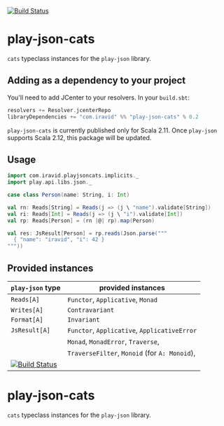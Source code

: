 [![Build Status](https://travis-ci.org/iravid/play-json-cats.svg?branch=master)](https://travis-ci.org/iravid/play-json-cats)

# play-json-cats

`cats` typeclass instances for the `play-json` library.

## Adding as a dependency to your project

You'll need to add JCenter to your resolvers. In your `build.sbt`:
```scala
resolvers += Resolver.jcenterRepo
libraryDependencies += "com.iravid" %% "play-json-cats" % 0.2
```

`play-json-cats` is currently published only for Scala 2.11. Once `play-json` supports Scala 2.12, this package will be updated.

## Usage

```scala
import com.iravid.playjsoncats.implicits._
import play.api.libs.json._

case class Person(name: String, i: Int)

val rn: Reads[String] = Reads(j => (j \ "name").validate[String])
val ri: Reads[Int] = Reads(j => (j \ "i").validate[Int])
val rp: Reads[Person] = (rn |@| rp).map(Person)

val res: JsResult[Person] = rp.reads(Json.parse("""
  { "name": "iravid", "i": 42 }
"""))
```

## Provided instances

| `play-json` type | provided instances                            |
|------------------|-----------------------------------------------|
| `Reads[A]`       | `Functor`, `Applicative`, `Monad`             |
| `Writes[A]`      | `Contravariant`                               |
| `Format[A]`      | `Invariant`                                   |
| `JsResult[A]`    | `Functor`, `Applicative`, `ApplicativeError`  |
|                  | `Monad`, `MonadError`, `Traverse`,            |
|                  | `TraverseFilter`, `Monoid` (for `A: Monoid`), |
|   [![Build Status](https://travis-ci.org/iravid/play-json-cats.svg?branch=master)](https://travis-ci.org/iravid/play-json-cats)

# play-json-cats

`cats` typeclass instances for the `play-json` library.


